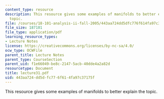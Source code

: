 ```yaml
---
content_type: resource
description: This resource gives some examples of manifolds to better explain the
  topic.
file: /courses/18-101-analysis-ii-fall-2005/443aa724dd5dfc776f614fa97c37175f_lecture31.pdf
file_size: 187101
file_type: application/pdf
learning_resource_types:
- Lecture Notes
license: https://creativecommons.org/licenses/by-nc-sa/4.0/
ocw_type: OCWFile
parent_title: Lecture Notes
parent_type: CourseSection
parent_uid: f1e66049-be8c-2147-5acb-40dde4a2a82d
resourcetype: Document
title: lecture31.pdf
uid: 443aa724-dd5d-fc77-6f61-4fa97c37175f
---
```

This resource gives some examples of manifolds to better explain the topic.